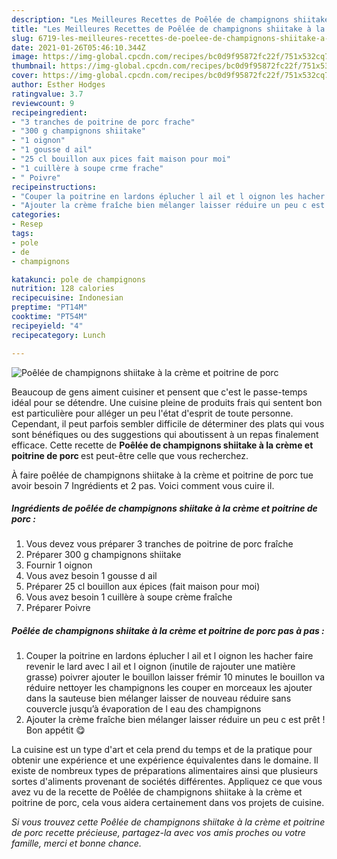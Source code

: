 ```yaml
---
description: "Les Meilleures Recettes de Poêlée de champignons shiitake à la crème et poitrine de porc"
title: "Les Meilleures Recettes de Poêlée de champignons shiitake à la crème et poitrine de porc"
slug: 6719-les-meilleures-recettes-de-poelee-de-champignons-shiitake-a-la-creme-et-poitrine-de-porc
date: 2021-01-26T05:46:10.344Z
image: https://img-global.cpcdn.com/recipes/bc0d9f95872fc22f/751x532cq70/poelee-de-champignons-shiitake-a-la-creme-et-poitrine-de-porc-photo-principale-de-la-recette.jpg
thumbnail: https://img-global.cpcdn.com/recipes/bc0d9f95872fc22f/751x532cq70/poelee-de-champignons-shiitake-a-la-creme-et-poitrine-de-porc-photo-principale-de-la-recette.jpg
cover: https://img-global.cpcdn.com/recipes/bc0d9f95872fc22f/751x532cq70/poelee-de-champignons-shiitake-a-la-creme-et-poitrine-de-porc-photo-principale-de-la-recette.jpg
author: Esther Hodges
ratingvalue: 3.7
reviewcount: 9
recipeingredient:
- "3 tranches de poitrine de porc frache"
- "300 g champignons shiitake"
- "1 oignon"
- "1 gousse d ail"
- "25 cl bouillon aux pices fait maison pour moi"
- "1 cuillère à soupe crme frache"
- " Poivre"
recipeinstructions:
- "Couper la poitrine en lardons éplucher l ail et l oignon les hacher faire revenir le lard avec l ail et l oignon (inutile de rajouter une matière grasse) poivrer ajouter le bouillon laisser frémir 10 minutes le bouillon va réduire nettoyer les champignons les couper en morceaux les ajouter dans la sauteuse bien mélanger laisser de nouveau réduire sans couvercle jusqu’à évaporation de l eau des champignons"
- "Ajouter la crème fraîche bien mélanger laisser réduire un peu c est prêt ! Bon appétit 😋"
categories:
- Resep
tags:
- pole
- de
- champignons

katakunci: pole de champignons 
nutrition: 128 calories
recipecuisine: Indonesian
preptime: "PT14M"
cooktime: "PT54M"
recipeyield: "4"
recipecategory: Lunch

---
```



![Poêlée de champignons shiitake à la crème et poitrine de porc](https://img-global.cpcdn.com/recipes/bc0d9f95872fc22f/751x532cq70/poelee-de-champignons-shiitake-a-la-creme-et-poitrine-de-porc-photo-principale-de-la-recette.jpg)

Beaucoup de gens aiment cuisiner et pensent que c'est le passe-temps idéal pour se détendre. Une cuisine pleine de produits frais qui sentent bon est particulière pour alléger un peu l'état d'esprit de toute personne. Cependant, il peut parfois sembler difficile de déterminer des plats qui vous sont bénéfiques ou des suggestions qui aboutissent à un repas finalement efficace. Cette recette de <strong> Poêlée de champignons shiitake à la crème et poitrine de porc </strong> est peut-être celle que vous recherchez.

<!--inarticleads1-->

À faire poêlée de champignons shiitake à la crème et poitrine de porc tue avoir besoin 7 Ingrédients et 2 pas. Voici comment vous cuire il.

##### Ingrédients de poêlée de champignons shiitake à la crème et poitrine de porc :

1. Vous devez vous préparer 3 tranches de poitrine de porc fraîche
1. Préparer 300 g champignons shiitake
1. Fournir 1 oignon
1. Vous avez besoin 1 gousse d ail
1. Préparer 25 cl bouillon aux épices (fait maison pour moi)
1. Vous avez besoin 1 cuillère à soupe crème fraîche
1. Préparer  Poivre




<!--inarticleads2-->

##### Poêlée de champignons shiitake à la crème et poitrine de porc pas à pas :

1. Couper la poitrine en lardons éplucher l ail et l oignon les hacher faire revenir le lard avec l ail et l oignon (inutile de rajouter une matière grasse) poivrer ajouter le bouillon laisser frémir 10 minutes le bouillon va réduire nettoyer les champignons les couper en morceaux les ajouter dans la sauteuse bien mélanger laisser de nouveau réduire sans couvercle jusqu’à évaporation de l eau des champignons
1. Ajouter la crème fraîche bien mélanger laisser réduire un peu c est prêt ! Bon appétit 😋




<!--inarticleads1-->

<p>
La cuisine est un type d'art et cela prend du temps et de la pratique pour obtenir une expérience et une expérience équivalentes dans le domaine. Il existe de nombreux types de préparations alimentaires ainsi que plusieurs sortes d'aliments provenant de sociétés différentes. Appliquez ce que vous avez vu de la recette de Poêlée de champignons shiitake à la crème et poitrine de porc, cela vous aidera certainement dans vos projets de cuisine.
</p>

<p>
<i>Si vous trouvez cette Poêlée de champignons shiitake à la crème et poitrine de porc recette précieuse, partagez-la avec vos amis proches ou votre famille, merci et bonne chance.</i>
</p>
